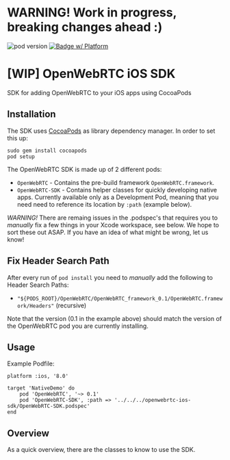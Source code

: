 # WARNING! Work in progress, breaking changes ahead :)
![pod version](https://img.shields.io/cocoapods/v/OpenWebRTC.svg) [![Badge w/ Platform](http://img.shields.io/cocoapods/p/OpenWebRTC.svg?style=flat)](https://cocoadocs.org/docsets/OpenWebRTC)

# [WIP] OpenWebRTC iOS SDK
SDK for adding OpenWebRTC to your iOS apps using CocoaPods 


## Installation

The SDK uses [CocoaPods](http://cocoapods.org) as library dependency manager. In order to set this up:

    sudo gem install cocoapods
    pod setup

The OpenWebRTC SDK is made up of 2 different pods:

* `OpenWebRTC` - Contains the pre-build framework `OpenWebRTC.framework`.
* `OpenWebRTC-SDK` - Contains helper classes for quickly developing native apps. Currently available only as a Development Pod, meaning that you need need to reference its location by `:path` (example below).

*WARNING!* There are remaing issues in the .podspec's that requires you to _manually_ fix a few things in your Xcode workspace, see below. We hope to sort these out ASAP. If you have an idea of what might be wrong, let us know!

## Fix Header Search Path
After every run of `pod install` you need to _manually_ add the following to Header Search Paths:
* `"${PODS_ROOT}/OpenWebRTC/OpenWebRTC_framework_0.1/OpenWebRTC.framework/Headers"` (recursive)

Note that the version (0.1 in the example above) should match the version of the OpenWebRTC pod you are currently installing.

## Usage
Example Podfile:
```
platform :ios, '8.0'

target 'NativeDemo' do
    pod 'OpenWebRTC', '~> 0.1'
    pod 'OpenWebRTC-SDK', :path => '../../../openwebrtc-ios-sdk/OpenWebRTC-SDK.podspec'
end
```

## Overview

As a quick overview, there are the classes to know to use the SDK.
